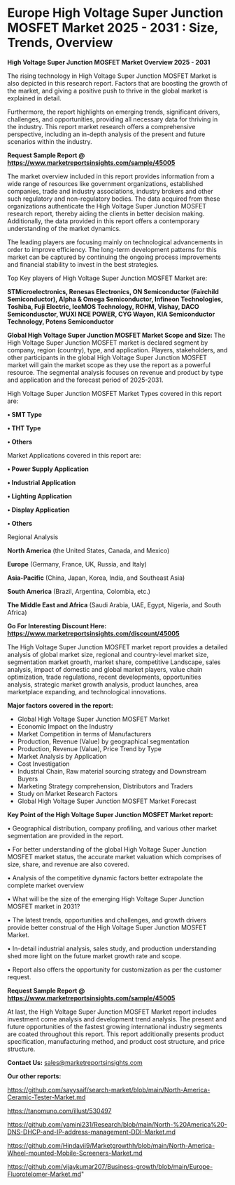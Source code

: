 # Europe High Voltage Super Junction MOSFET Market 2025 - 2031 : Size, Trends, Overview

<Strong> High Voltage Super Junction MOSFET Market Overview 2025 - 2031</strong>

The rising technology in High Voltage Super Junction MOSFET Market is also depicted in this research report. Factors that are boosting the growth of the market, and giving a positive push to thrive in the global market is explained in detail.

Furthermore, the report highlights on emerging trends, significant drivers, challenges, and opportunities, providing all necessary data for thriving in the industry. This report market research offers a comprehensive perspective, including an in-depth analysis of the present and future scenarios within the industry.

<strong>Request Sample Report @ <a href=https://www.marketreportsinsights.com/sample/45005>https://www.marketreportsinsights.com/sample/45005</a></strong>

The market overview included in this report provides information from a wide range of resources like government organizations, established companies, trade and industry associations, industry brokers and other such regulatory and non-regulatory bodies. The data acquired from these organizations authenticate the High Voltage Super Junction MOSFET research report, thereby aiding the clients in better decision making. Additionally, the data provided in this report offers a contemporary understanding of the market dynamics.

The leading players are focusing mainly on technological advancements in order to improve efficiency. The long-term development patterns for this market can be captured by continuing the ongoing process improvements and financial stability to invest in the best strategies.

Top Key players of High Voltage Super Junction MOSFET Market are:

<strong>STMicroelectronics, Renesas Electronics, ON Semiconductor (Fairchild Semiconductor), Alpha & Omega Semiconductor, Infineon Technologies, Toshiba, Fuji Electric, IceMOS Technology, ROHM, Vishay, DACO Semicondusctor, WUXI NCE POWER, CYG Wayon, KIA Semiconductor Technology, Potens Semiconductor</strong>

<strong><b>Global High Voltage Super Junction MOSFET Market Scope and Size:</b></strong>
The High Voltage Super Junction MOSFET market is declared segment by company, region (country), type, and application. Players, stakeholders, and other participants in the global High Voltage Super Junction MOSFET market will gain the market scope as they use the report as a powerful resource. The segmental analysis focuses on revenue and product by type and application and the forecast period of 2025-2031.

High Voltage Super Junction MOSFET Market Types covered in this report are:

<strong>•  SMT Type

•  THT Type

•  Others</strong>

Market Applications covered in this report are:

<strong>•  Power Supply Application

•  Industrial Application

•  Lighting Application

•  Display Application

•  Others</strong> 

Regional Analysis

<strong>North America</strong> (the United States, Canada, and Mexico)

<strong>Europe</strong> (Germany, France, UK, Russia, and Italy)

<strong>Asia-Pacific</strong> (China, Japan, Korea, India, and Southeast Asia)

<strong>South America</strong> (Brazil, Argentina, Colombia, etc.)

<strong>The Middle East and Africa</strong> (Saudi Arabia, UAE, Egypt, Nigeria, and South Africa)

<strong>Go For Interesting Discount Here: <a href=https://www.marketreportsinsights.com/discount/45005>https://www.marketreportsinsights.com/discount/45005</a></strong>

The High Voltage Super Junction MOSFET market report provides a detailed analysis of global market size, regional and country-level market size, segmentation market growth, market share, competitive Landscape, sales analysis, impact of domestic and global market players, value chain optimization, trade regulations, recent developments, opportunities analysis, strategic market growth analysis, product launches, area marketplace expanding, and technological innovations.

<strong><b>Major factors covered in the report:</b></strong>
<ul>
  <li>Global High Voltage Super Junction MOSFET Market </li>
  <li>Economic Impact on the Industry</li>
  <li>Market Competition in terms of Manufacturers</li>
  <li>Production, Revenue (Value) by geographical segmentation</li>
  <li>Production, Revenue (Value), Price Trend by Type</li>
  <li>Market Analysis by Application</li>
  <li>Cost Investigation</li>
  <li>Industrial Chain, Raw material sourcing strategy and Downstream Buyers</li>
  <li>Marketing Strategy comprehension, Distributors and Traders</li>
  <li>Study on Market Research Factors</li>
  <li>Global High Voltage Super Junction MOSFET Market Forecast</li>
</ul>

<strong><b>Key Point of the High Voltage Super Junction MOSFET Market report:</b></strong>

• Geographical distribution, company profiling, and various other market segmentation are provided in the report.

• For better understanding of the global High Voltage Super Junction MOSFET market status, the accurate market valuation which comprises of size, share, and revenue are also covered.

• Analysis of the competitive dynamic factors better extrapolate the complete market overview

• What will be the size of the emerging High Voltage Super Junction MOSFET market in 2031?

• The latest trends, opportunities and challenges, and growth drivers provide better construal of the High Voltage Super Junction MOSFET Market.

• In-detail industrial analysis, sales study, and production understanding shed more light on the future market growth rate and scope.

• Report also offers the opportunity for customization as per the customer request.

<strong>Request Sample Report @ <a href=https://www.marketreportsinsights.com/sample/45005>https://www.marketreportsinsights.com/sample/45005</a></strong>

At last, the High Voltage Super Junction MOSFET Market report includes investment come analysis and development trend analysis. The present and future opportunities of the fastest growing international industry segments are coated throughout this report. This report additionally presents product specification, manufacturing method, and product cost structure, and price structure.

<strong>Contact Us:</strong>
sales@marketreportsinsights.com

<strong>Our other reports:</strong>

<a href=https://github.com/sayysaif/search-market/blob/main/North-America-Ceramic-Tester-Market.md>https://github.com/sayysaif/search-market/blob/main/North-America-Ceramic-Tester-Market.md</a>

<a href=https://tanomuno.com/illust/530497>https://tanomuno.com/illust/530497</a>

<a href=https://github.com/yamini231/Research/blob/main/North-%20America%20-DNS-DHCP-and-IP-address-management-DDI-Market.md>https://github.com/yamini231/Research/blob/main/North-%20America%20-DNS-DHCP-and-IP-address-management-DDI-Market.md</a>

<a href=https://github.com/Hindavii9/Marketgrowthh/blob/main/North-America-Wheel-mounted-Mobile-Screeners-Market.md>https://github.com/Hindavii9/Marketgrowthh/blob/main/North-America-Wheel-mounted-Mobile-Screeners-Market.md</a>

<a href=https://github.com/vijaykumar207/Business-growth/blob/main/Europe-Fluorotelomer-Market.md>https://github.com/vijaykumar207/Business-growth/blob/main/Europe-Fluorotelomer-Market.md</a>"
